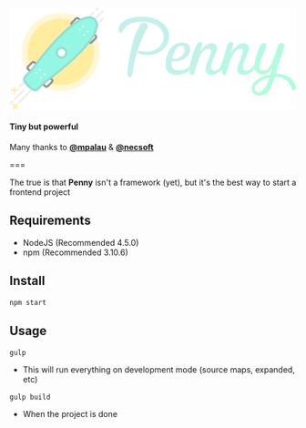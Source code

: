 ![PennyFramework](Penny.png)


#### Tiny but powerful

Many thanks to [**@mpalau**](http:///twitter.com/mpalau) & [**@necsoft**](http:///twitter.com/necsoft)

===

The true is that **Penny** isn't a framework (yet), but it's the best way to start a frontend project

## Requirements
- NodeJS (Recommended 4.5.0)
- npm (Recommended 3.10.6)

## Install

```
npm start
```

## Usage

```
gulp
```
- This will run everything on development mode (source maps, expanded, etc)

```
gulp build
```
- When the project is done
